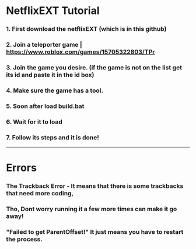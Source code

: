 # NetflixEXT Tutorial
### 1. First download the netflixEXT (which is in this github)
### 2. Join a teleporter game | https://www.roblox.com/games/15705322803/TPr
### 3. Join the game you desire. (if the game is not on the list get its id and paste it in the id box)
### 4. Make sure the game has a tool.
### 5. Soon after load build.bat
### 6. Wait for it to load
### 7. Follow its steps and it is done!
-------------------------------------------------------------------------------------
# Errors
### The Trackback Error - It means that there is some trackbacks that need more coding,
### Tho, Dont worry running it a few more times can make it go away!
### "Failed to get ParentOffset!" It just means you have to restart the process.
